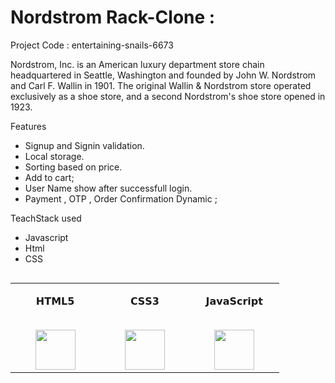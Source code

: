 # Nordstrom Rack-Clone :

Project Code : entertaining-snails-6673


Nordstrom, Inc. is an American luxury department store chain headquartered in Seattle, Washington and founded by John W. Nordstrom and Carl F. Wallin in 1901. The original Wallin & Nordstrom store operated exclusively as a shoe store, and a second Nordstrom's shoe store opened in 1923.


Features

- Signup and Signin validation.
- Local storage. 
- Sorting based on price.
- Add to cart;
- User Name show after successfull login.
- Payment , OTP , Order Confirmation Dynamic ;
  
  
TeachStack used

- Javascript
- Html
- CSS

<table align="left">
<tbody>
<tr valign="top">
<td width="25%" align="center">
<p dir="auto"><span>𝗛𝗧𝗠𝗟𝟱</span><br><br></p>
<a target="_blank" rel="noopener noreferrer" href="https://camo.githubusercontent.com/0a6ef04b1c423027658e0a15df6296f8b93a76459be3adc5ce69df27eaed7575/68747470733a2f2f63646e2e737667706f726e2e636f6d2f6c6f676f732f68746d6c2d352e737667"><img height="64px" src="https://camo.githubusercontent.com/0a6ef04b1c423027658e0a15df6296f8b93a76459be3adc5ce69df27eaed7575/68747470733a2f2f63646e2e737667706f726e2e636f6d2f6c6f676f732f68746d6c2d352e737667" data-canonical-src="https://cdn.svgporn.com/logos/html-5.svg" style="max-width: 100%;"></a>
</td>
<td width="25%" align="center">
<p dir="auto"><span>𝗖𝗦𝗦𝟯</span><br><br></p>
<a target="_blank" rel="noopener noreferrer" href="https://camo.githubusercontent.com/367dd0be4d8a115eea884c2794dd1ab8751034782a4cf9f0d0c1155fd984a7d0/68747470733a2f2f63646e2e737667706f726e2e636f6d2f6c6f676f732f6373732d332e737667"><img height="64px" src="https://camo.githubusercontent.com/367dd0be4d8a115eea884c2794dd1ab8751034782a4cf9f0d0c1155fd984a7d0/68747470733a2f2f63646e2e737667706f726e2e636f6d2f6c6f676f732f6373732d332e737667" data-canonical-src="https://cdn.svgporn.com/logos/css-3.svg" style="max-width: 100%;"></a>
</td>
<td width="25%" align="center">
<p dir="auto"><span>𝗝𝗮𝘃𝗮𝗦𝗰𝗿𝗶𝗽𝘁</span><br><br></p>
<a target="_blank" rel="noopener noreferrer" href="https://camo.githubusercontent.com/0c6adf0b34772f192a1c98b80ca013f2d69e954738b20062a114d9bbd245aab5/68747470733a2f2f63646e2e737667706f726e2e636f6d2f6c6f676f732f6a6176617363726970742e737667"><img height="64px" src="https://camo.githubusercontent.com/0c6adf0b34772f192a1c98b80ca013f2d69e954738b20062a114d9bbd245aab5/68747470733a2f2f63646e2e737667706f726e2e636f6d2f6c6f676f732f6a6176617363726970742e737667" data-canonical-src="https://cdn.svgporn.com/logos/javascript.svg" style="max-width: 100%;"></a>
</td>
